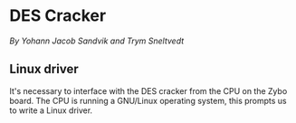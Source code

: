 # DES Cracker
_By Yohann Jacob Sandvik and Trym Sneltvedt_

## Linux driver

It's necessary to interface with the DES cracker from the CPU on the Zybo board. The CPU is running a GNU/Linux operating system, this prompts us to write a Linux driver. 

